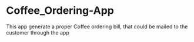 # Coffee_Ordering-App
This app generate a proper Coffee ordering bill, that could be mailed to the customer through the app

